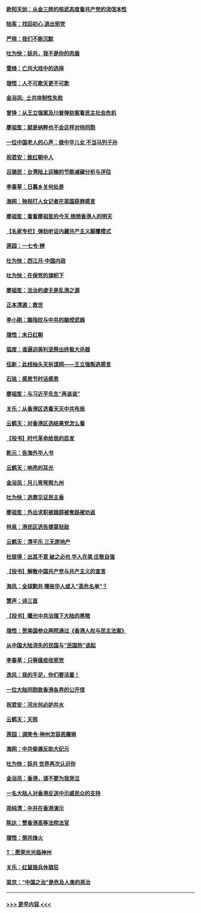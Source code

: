 #### [欧阳天剑：从金三胖的核武态度看共产党的流氓本性](../pages/nsc993/n11702238.md?t=12060355) 
#### [陆客：找回初心 退出邪党](../pages/nsc993/n11702213.md?t=12060355) 
#### [严晓：我们不能沉默](../pages/nsc993/n11702110.md?t=12060355) 
#### [吐为快：妖共，我不是你的肉盾](../pages/nsc993/n11701366.md?t=12060355) 
#### [雪绮：亡共大戏中的选择](../pages/nsc993/n11699922.md?t=12060355) 
#### [理悟：人不可欺天更不可欺](../pages/nsc993/n11699657.md?t=12060355) 
#### [金浴凤:  土共体制性失败](../pages/nsc993/n11699361.md?t=12060355) 
#### [曾铮：从王立强案及川普弹劾案看民主社会危机](../pages/nsc993/n11699318.md?t=12060355) 
#### [廖祖笙：就是纳粹也不会这样对待同胞](../pages/nsc993/n11697658.md?t=12060355) 
#### [一位中国老人的心声：做中华儿女 不当马列子孙](../pages/nsc993/n11697525.md?t=12060355) 
#### [祝君安：致红朝中人](../pages/nsc993/n11697518.md?t=12060355) 
#### [吕锡民：台湾陆上运输的节能减碳分析与评估](../pages/nsc993/n11694983.md?t=12060355) 
#### [李春草：日暮乡关何处是](../pages/nsc993/n11694805.md?t=12060355) 
#### [海网：殃视打人女记者在英国获罪感言](../pages/nsc993/n11693832.md?t=12060355) 
#### [廖祖笙：看看廖祖笙的今天 想想香港人的明天](../pages/nsc993/n11693707.md?t=12060355) 
#### [【名家专栏】弹劾听证内藏共产主义颠覆模式](../pages/nsc993/n11693563.md?t=12060355) 
#### [莲园：一七令‧辨](../pages/nsc993/n11692558.md?t=12060355) 
#### [吐为快：西江月·中国内政](../pages/nsc993/n11692071.md?t=12060355) 
#### [吐为快：在保党的旗帜下](../pages/nsc993/n11691188.md?t=12060355) 
#### [廖祖笙：法治的虚无是乱港之源](../pages/nsc993/n11690605.md?t=12060355) 
#### [正本清源：救世](../pages/nsc993/n11689134.md?t=12060355) 
#### [李小刚：脑指纹与中共的脑控武器](../pages/nsc993/n11688900.md?t=12060355) 
#### [理悟：末日红朝](../pages/nsc993/n11688829.md?t=12060355) 
#### [弧度：谁逼迫美利坚祭出终极大杀器](../pages/nsc993/n11688735.md?t=12060355) 
#### [伍新：此线抽头天拆谍网——王立强叛逃感言](../pages/nsc993/n11687981.md?t=12060355) 
#### [石铭：感恩节时话感恩](../pages/nsc993/n11687568.md?t=12060355) 
#### [廖祖笙：与习近平先生“再谈谈”](../pages/nsc993/n11687005.md?t=12060355) 
#### [关乐：从香港区选看天灭中共布局](../pages/nsc993/n11686647.md?t=12060355) 
#### [云鹤天：对香港区选结果党怎么看](../pages/nsc993/n11686216.md?t=12060355) 
#### [【投书】时代革命给我的启发](../pages/nsc993/n11684287.md?t=12060355) 
#### [乾元：告海外华人书](../pages/nsc993/n11684044.md?t=12060355) 
#### [云鹤天：响亮的耳光](../pages/nsc993/n11684254.md?t=12060355) 
#### [金浴凤：月儿弯弯照九州](../pages/nsc993/n11684231.md?t=12060355) 
#### [吐为快：选票见证民主香](../pages/nsc993/n11684206.md?t=12060355) 
#### [廖祖笙：外出求职被跟踪被套路被劝返](../pages/nsc993/n11683874.md?t=12060355) 
#### [林泉：港民区选告捷莫轻敌](../pages/nsc993/n11683930.md?t=12060355) 
#### [云鹤天：清平乐 三无房地产](../pages/nsc993/n11681521.md?t=12060355) 
#### [杜彼得：出其不意 破之必也 华人在美 庄敬自强](../pages/nsc993/n11679554.md?t=12060355) 
#### [【投书】解散中国共产党与共产主义的宣言](../pages/nsc993/n11679177.md?t=12060355) 
#### [海风：全球剿共 哪些华人或入“高危名单”？](../pages/nsc993/n11678617.md?t=12060355) 
#### [慧声：诗三首](../pages/nsc993/n11678848.md?t=12060355) 
#### [【投书】曝光中共治理下大陆的黑暗](../pages/nsc993/n11678674.md?t=12060355) 
#### [理悟：贺美国参众两院通过《香港人权与民主法案》](../pages/nsc993/n11678104.md?t=12060355) 
#### [从中国大陆消失的民国与“民国热”谈起](../pages/nsc993/n11678075.md?t=12060355) 
#### [李春草：只等瘟疫收邪党](../pages/nsc993/n11677308.md?t=12060355) 
#### [逸风：我的手足，你们要活着！](../pages/nsc993/n11676352.md?t=12060355) 
#### [一位大陆同胞致香港各界的公开信](../pages/nsc993/n11675761.md?t=12060355) 
#### [祝君安：河水何必妒井水](../pages/nsc993/n11675746.md?t=12060355) 
#### [云鹤天：天怒](../pages/nsc993/n11675718.md?t=12060355) 
#### [莲园：调笑令‧神州怎容恶魔祸](../pages/nsc993/n11675648.md?t=12060355) 
#### [海网：中共偷袭反助大纪元](../pages/nsc993/n11673515.md?t=12060355) 
#### [吐为快：妖共 世界再次认识你](../pages/nsc993/n11673506.md?t=12060355) 
#### [金浴凤：香港，请不要为我哭泣](../pages/nsc993/n11673248.md?t=12060355) 
#### [一名大陆人对香港反送中示威民众的支持](../pages/nsc993/n11672615.md?t=12060355) 
#### [郑纯清：中共在香港演示](../pages/nsc993/n11670539.md?t=12060355) 
#### [陈达：赞香港高等法院法官](../pages/nsc993/n11669542.md?t=12060355) 
#### [理悟：倒共烽火](../pages/nsc993/n11668844.md?t=12060355) 
#### [T：愿荣光光临神州](../pages/nsc993/n11668421.md?t=12060355) 
#### [关乐：红鼠狼兵休猖狂](../pages/nsc993/n11668378.md?t=12060355) 
#### [梁京：“中国之治”是危及人类的恶治](../pages/nsc993/n11668328.md?t=12060355) 

----
#### [ >>> 更早内容 <<< ](../indexes/nsc993-earlier.md)
